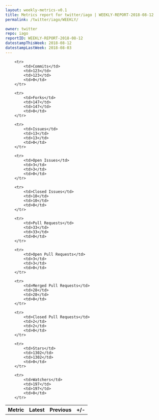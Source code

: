 ```yaml
---
layout: weekly-metrics-v0.1
title: Metrics report for twitter/iago | WEEKLY-REPORT-2018-08-12
permalink: /twitter/iago/WEEKLY/

owner: twitter
repo: iago
reportID: WEEKLY-REPORT-2018-08-12
datestampThisWeek: 2018-08-12
datestampLastWeek: 2018-08-03
---
```




<table style="width: 100%;">
    <tr>
        <th>Metric</th>
        <th>Latest</th>
        <th>Previous</th>
        <th>+/-</th>
    </tr>

        <tr>
            <td>Commits</td>
            <td>123</td>
            <td>123</td>
            <td>0</td>
        </tr>
        
        <tr>
            <td>Forks</td>
            <td>147</td>
            <td>147</td>
            <td>0</td>
        </tr>
        
        <tr>
            <td>Issues</td>
            <td>13</td>
            <td>13</td>
            <td>0</td>
        </tr>
        
        <tr>
            <td>Open Issues</td>
            <td>3</td>
            <td>3</td>
            <td>0</td>
        </tr>
        
        <tr>
            <td>Closed Issues</td>
            <td>10</td>
            <td>10</td>
            <td>0</td>
        </tr>
        
        <tr>
            <td>Pull Requests</td>
            <td>33</td>
            <td>33</td>
            <td>0</td>
        </tr>
        
        <tr>
            <td>Open Pull Requests</td>
            <td>3</td>
            <td>3</td>
            <td>0</td>
        </tr>
        
        <tr>
            <td>Merged Pull Requests</td>
            <td>28</td>
            <td>28</td>
            <td>0</td>
        </tr>
        
        <tr>
            <td>Closed Pull Requests</td>
            <td>2</td>
            <td>2</td>
            <td>0</td>
        </tr>
        
        <tr>
            <td>Stars</td>
            <td>1302</td>
            <td>1302</td>
            <td>0</td>
        </tr>
        
        <tr>
            <td>Watchers</td>
            <td>197</td>
            <td>197</td>
            <td>0</td>
        </tr>
        
</table>
